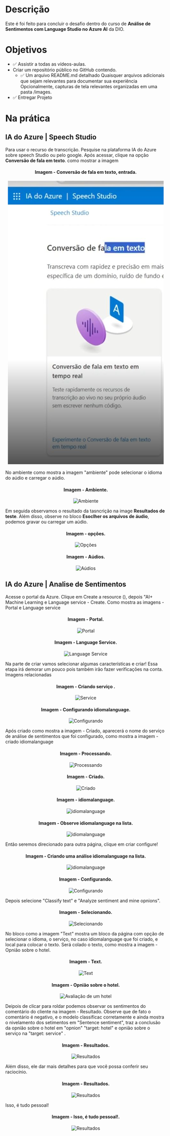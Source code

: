 # Descrição 
Este é foi feito para concluir o desafio dentro do curso de **Análise de Sentimentos com Language Studio no Azure AI** da DIO.

# Objetivos

* ✅️ Assistir a todas as vídeos-aulas.
* Criar um repositório público no GitHub contendo.
    * ✅️ Um arquivo README.md detalhado 
Quaisquer arquivos adicionais que sejam relevantes para documentar sua experiência 
Opcionalmente, capturas de tela relevantes organizadas em uma pasta /images.
* ✅️ Entregar Projeto
    
# Na prática
## IA do Azure | Speech Studio
Para usar o recurso de transcrição. Pesquise na plataforma IA do Azure sobre speech Studio ou pelo google. 
Após acessar, clique na opção **Conversão de fala em texto**. como mostrar a imagem

#### <p align="center"> Imagem - Conversão de fala em texto, entrada. </p>
<p  align="center"> <img src="images/1.jpg" alt="conversão de fala em texto"> </p>

No ambiente como mostra a imagem "ambiente" pode selecionar o idioma do aúdio e carregar o aúdio. 





####  <p align = "center"> Imagem - Ambiente.	</p>		
<p align="center"> <img src="image/2.jpg" alt="Ambiente"> </p>

Em seguida observamos o resultado da tasncrição na image **Resultados de teste**. Além disso, observe no bloco **Esoclher os arquivos de áudio**, podemos gravar ou carregar um aúdio.

####  <p align = "center"> Imagem - opções.	</p>		
<p align="center"> <img src="image/3.jpg" alt="Opções"> </p>

####  <p align = "center"> Imagem - Aúdios.	</p>		
<p align="center"> <img src="image/4.jpg" alt="Aúdios"> </p>


## IA do Azure | Analise de Sentimentos
Acesse o portal da Azure. Clique em Create a resource (), depois "AI+ Machine Learning e Language service - Create. Como mostra as imagens - Portal e Language service

####  <p align = "center"> Imagem - Portal.	</p>		
<p align="center"> <img src="image/1A.jpg" alt="Portal"> </p>

####  <p align = "center"> Imagem - Language Service.	</p>		
<p align="center"> <img src="image/2A.jpg" alt="Language Service"> </p>

Na parte de criar vamos selecionar algumas características e criar! Essa etapa irá demorar um pouco pois também irão fazer verificações na conta. Imagens relacionadas 


####  <p align = "center"> Imagem - Criando serviço .	</p>		
<p align="center"> <img src="image/3A.jpg" alt="Service"> </p>

####  <p align = "center"> Imagem - Configurando idiomalanguage.	</p>		
<p align="center"> <img src="image/4A.jpg" alt="Configurando"> </p>


Após criado como mostra a imagem - Criado, aparecerá o nome do serviço de análise de sentimentos que foi configurado, como mostra a imagem - criado idiomalanguage

####  <p align = "center"> Imagem - Processando.	</p>		
<p align="center"> <img src="image/1C.jpg" alt="Processando"> </p>

####  <p align = "center"> Imagem - Criado.	</p>		
<p align="center"> <img src="image/5A.jpg" alt="Criado"> </p>

####  <p align = "center"> Imagem - idiomalanguage.	</p>		
<p align="center"> <img src="image/6A.jpg" alt="idiomalanguage"> </p>

####  <p align = "center"> Imagem - Observe idiomalanguage na lista.	</p>		
<p align="center"> <img src="image/7A.jpg" alt="idiomalanguage"> </p>

Então seremos direcionado para outra página, clique em criar configure!


####  <p align = "center"> Imagem - Criando uma análise idiomalanguage na lista.	</p>		
<p align="center"> <img src="image/8A.jpg" alt="idiomalanguage"> </p>


####  <p align = "center"> Imagem - Configurando.	</p>		
<p align="center"> <img src="image/9A.jpg" alt="Configurando"> </p>

Depois selecione "Classify text" e "Analyze sentiment and mine opnions".


####  <p align = "center"> Imagem - Selecionando.	</p>		
<p align="center"> <img src="image/10A.jpg" alt="Selecionando"> </p>

No bloco como a imagem "Text" mostra um bloco da página com opção de selecionar o idioma, o serviço, no caso idiomalanguage que foi criado, e local para colocar o texto. 
Será colado o texto, como mostra a imagem - Opnião sobre o hotel.


####  <p align = "center"> Imagem - Text.	</p>		
<p align="center"> <img src="image/11A.jpg" alt="Text"> </p>



####  <p align = "center"> Imagem - Opnião sobre o hotel.	</p>		
<p align="center"> <img src="image/12A.jpg" alt="Avaliação de um hotel"> </p>

Deipois de clicar para roldar podemos observar os sentimentos do comentário do cliente na imagem - Resultado. Observe que de fato o comentário é negativo, e o modelo classificac corretamente e ainda mostra o nivelamento dos setimentos em "Sentence sentiment", traz a conclusão da opnião sobre o hotel em "opnion" "target: hotel" e opnião sobre o serviço na "target: service" .


####  <p align = "center"> Imagem - Resultados.	</p>		
<p align="center"> <img src="image/13A.jpg" alt="Resultados"> </p>


Além disso, ele dar mais detalhes para que você possa conferir seu raciocínio.

####  <p align = "center"> Imagem - Resultados.	</p>		
<p align="center"> <img src="image/14A.jpg" alt="Resultados"> </p>


Isso, é tudo pessoal!

####  <p align = "center"> Imagem - Isso, é tudo pessoal!.	</p>		
<p align="center"> <img src="image/Isso, é tudo pessoal!.png" alt="Resultados"> </p>